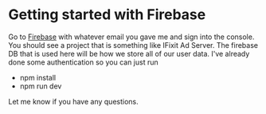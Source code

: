 # Getting started with Firebase
Go to [Firebase](https://firebase.google.com/) with whatever email you gave me and sign into the console. You should see a project that is something like IFixit Ad Server. The firebase DB that is used here will be how we store all of our user data. I've already done some authentication so you can just run

* npm install
* npm run dev

Let me know if you have any questions.